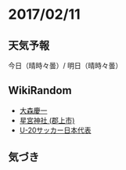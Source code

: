 # 2017/02/11

## 天気予報

今日（晴時々曇）/ 明日（晴時々曇）

## WikiRandom

* [大森慶一](https://ja.wikipedia.org/wiki/%E5%A4%A7%E6%A3%AE%E6%85%B6%E4%B8%80)
* [星宮神社 (郡上市)](https://ja.wikipedia.org/wiki/%E6%98%9F%E5%AE%AE%E7%A5%9E%E7%A4%BE_%28%E9%83%A1%E4%B8%8A%E5%B8%82%29)
* [U-20サッカー日本代表](https://ja.wikipedia.org/wiki/U-20%E3%82%B5%E3%83%83%E3%82%AB%E3%83%BC%E6%97%A5%E6%9C%AC%E4%BB%A3%E8%A1%A8)

## 気づき

